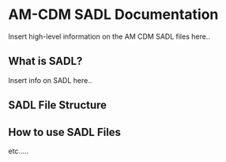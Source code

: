 # AM-CDM SADL Documentation
Insert high-level information on the AM CDM SADL files here..

## What is SADL?
Insert info on SADL here..

## SADL File Structure

## How to use SADL Files

etc.....
